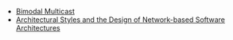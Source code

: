 * [Bimodal Multicast](http://www.csl.mtu.edu/cs6461/www/Reading/Birman99.pdf)
* [Architectural Styles and
the Design of Network-based Software Architectures](http://www.ics.uci.edu/~fielding/pubs/dissertation/top.htm)
